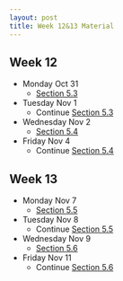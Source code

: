 ```yaml
---
layout: post
title: Week 12&13 Material
---
```


## Week 12

- Monday Oct 31
    - [Section 5.3]({{site.baseurl}}part5/#series)
- Tuesday Nov 1
    - Continue [Section 5.3]({{site.baseurl}}part5/#series)
- Wednesday Nov 2
    - [Section 5.4]({{site.baseurl}}part5/#the-integral-test)
- Friday Nov 4
    - Continue [Section 5.4]({{site.baseurl}}part5/#the-integral-test)

## Week 13

- Monday Nov 7
    - [Section 5.5]({{site.baseurl}}part5/#comparison-tests)
- Tuesday Nov 8
    - Continue [Section 5.5]({{site.baseurl}}part5/#comparison-tests)
- Wednesday Nov 9
    - [Section 5.6]({{site.baseurl}}part5/#absolute-and-conditional-convergence)
- Friday Nov 11
    - Continue [Section 5.6]({{site.baseurl}}part5/#absolute-and-conditional-convergence)
